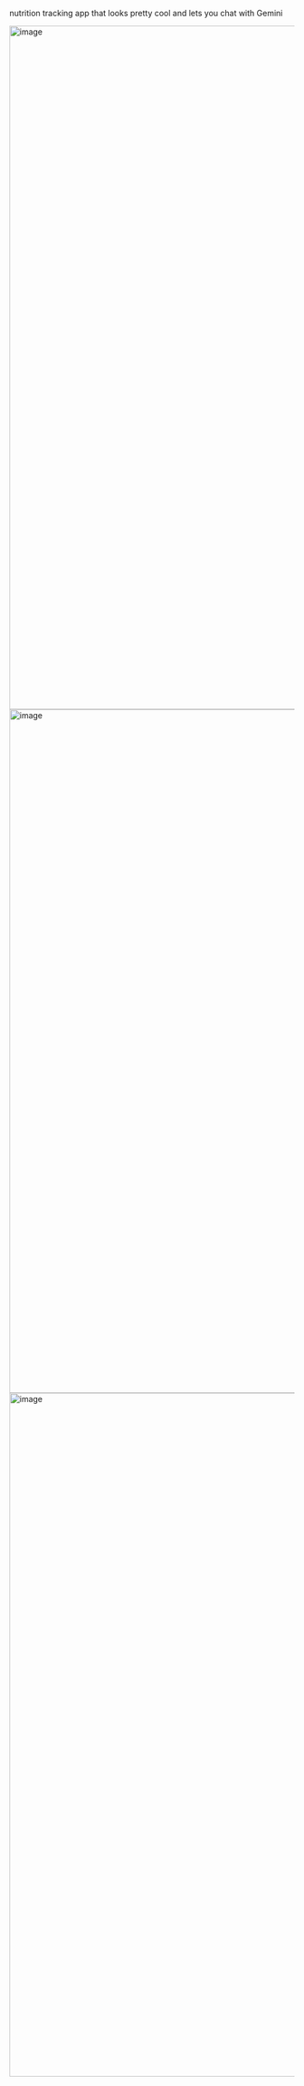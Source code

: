 nutrition tracking app that looks pretty cool and lets you chat with Gemini 


<img width="540" height="1206" alt="image" src="https://github.com/user-attachments/assets/809044d5-1eff-4afd-9103-21e060d0bbfb" />
<img width="540" height="1206" alt="image" src="https://github.com/user-attachments/assets/0f894fa3-f53e-4164-a50f-73fda114fb53" />
<img width="540" height="1206" alt="image" src="https://github.com/user-attachments/assets/b3cf3078-1057-4321-801e-f1b79a37773b" />


